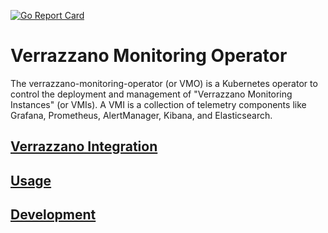 [![Go Report Card](https://goreportcard.com/badge/github.com/verrazzano/verrazzano-monitoring-operator)](https://goreportcard.com/report/github.com/verrazzano/verrazzano-monitoring-operator)

# Verrazzano Monitoring Operator

The verrazzano-monitoring-operator (or VMO) is a Kubernetes operator to control the deployment and management of "Verrazzano
Monitoring Instances" (or VMIs).  A VMI is a collection of telemetry components like Grafana, Prometheus, AlertManager,
Kibana, and Elasticsearch.

## [Verrazzano Integration](docs/verrazzano-integration.md)

## [Usage](docs/usage.md)

## [Development](docs/development.md)
